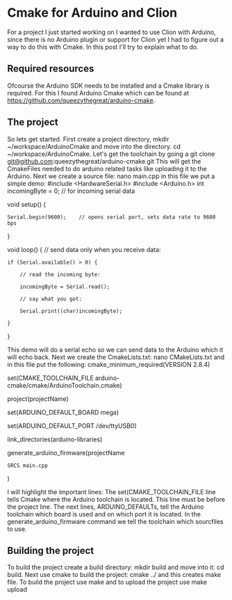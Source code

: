 Cmake for Arduino and Clion
===========================

For a project I just started working on I wanted to use Clion with Arduino, since there is no
Arduino plugin or support for Clion yet I had to figure out a way to do this with Cmake. In this
post I'll try to explain what to do.

Required resources
------------------

Ofcourse the Arduino SDK needs to be installed and a Cmake library is required. For this I found 
Arduino Cmake which can be found at https://github.com/queezythegreat/arduino-cmake.

The project
-----------------

So lets get started. First create a project directory, mkdir ~/workspace/ArduinoCmake and move into the directory.
cd ~/workspace/ArduinoCmake. Let's get the toolchain by going a git clone git@github.com:queezythegreat/arduino-cmake.git
This will get the CmakeFiles needed to do arduino related tasks like uploading it to the Arduino.
Next we create a source file: nano main.cpp in this file we put a simple demo:
#include <HardwareSerial.h>
#include <Arduino.h>
int incomingByte = 0;    // for incoming serial data

void setup() {

    Serial.begin(9600);    // opens serial port, sets data rate to 9600 bps

}

void loop() {
    // send data only when you receive data:

    if (Serial.available() > 0) {

        // read the incoming byte:

        incomingByte = Serial.read();

        // say what you got:

        Serial.print((char)incomingByte);

    }

}

This demo will do a serial echo so we can send data to the Arduino which it will echo back.
Next we create the CmakeLists.txt: nano CMakeLists.txt and in this file put the following:
cmake_minimum_required(VERSION 2.8.4)

set(CMAKE_TOOLCHAIN_FILE arduino-cmake/cmake/ArduinoToolchain.cmake)

project(projectName)

set(ARDUINO_DEFAULT_BOARD mega)

set(ARDUINO_DEFAULT_PORT /dev/ttyUSB0)

link_directories(arduino-libraries)

generate_arduino_firmware(projectName

	SRCS main.cpp

)

I will highlight the important lines:
The set(CMAKE_TOOLCHAIN_FILE line tells Cmake where the Arduino toolchain is located. This line must be before the project line.
The next lines, ARDUINO_DEFAULTs, tell the Arduino toolchain which board is used and on which port it is located.
In the generate_arduino_firmware command we tell the toolchain which sourcfiles to use.

Building the project
--------------------
To build the project create a build directory: mkdir build and move into it: cd build. 
Next use cmake to build the project: cmake ../ and this creates make file. To build the project use make and to upload the project use make upload
